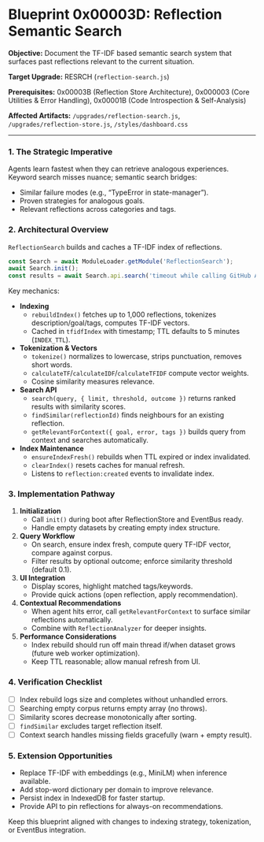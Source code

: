 # Blueprint 0x00003D: Reflection Semantic Search

**Objective:** Document the TF-IDF based semantic search system that surfaces past reflections relevant to the current situation.

**Target Upgrade:** RESRCH (`reflection-search.js`)

**Prerequisites:** 0x00003B (Reflection Store Architecture), 0x000003 (Core Utilities & Error Handling), 0x00001B (Code Introspection & Self-Analysis)

**Affected Artifacts:** `/upgrades/reflection-search.js`, `/upgrades/reflection-store.js`, `/styles/dashboard.css`

---

### 1. The Strategic Imperative
Agents learn fastest when they can retrieve analogous experiences. Keyword search misses nuance; semantic search bridges:
- Similar failure modes (e.g., “TypeError in state-manager”).
- Proven strategies for analogous goals.
- Relevant reflections across categories and tags.

### 2. Architectural Overview
`ReflectionSearch` builds and caches a TF-IDF index of reflections.

```javascript
const Search = await ModuleLoader.getModule('ReflectionSearch');
await Search.init();
const results = await Search.api.search('timeout while calling GitHub API', { limit: 5, outcome: 'successful' });
```

Key mechanics:
- **Indexing**
  - `rebuildIndex()` fetches up to 1,000 reflections, tokenizes description/goal/tags, computes TF-IDF vectors.
  - Cached in `tfidfIndex` with timestamp; TTL defaults to 5 minutes (`INDEX_TTL`).
- **Tokenization & Vectors**
  - `tokenize()` normalizes to lowercase, strips punctuation, removes short words.
  - `calculateTF`/`calculateIDF`/`calculateTFIDF` compute vector weights.
  - Cosine similarity measures relevance.
- **Search API**
  - `search(query, { limit, threshold, outcome })` returns ranked results with similarity scores.
  - `findSimilar(reflectionId)` finds neighbours for an existing reflection.
  - `getRelevantForContext({ goal, error, tags })` builds query from context and searches automatically.
- **Index Maintenance**
  - `ensureIndexFresh()` rebuilds when TTL expired or index invalidated.
  - `clearIndex()` resets caches for manual refresh.
  - Listens to `reflection:created` events to invalidate index.

### 3. Implementation Pathway
1. **Initialization**
   - Call `init()` during boot after ReflectionStore and EventBus ready.
   - Handle empty datasets by creating empty index structure.
2. **Query Workflow**
   - On search, ensure index fresh, compute query TF-IDF vector, compare against corpus.
   - Filter results by optional outcome; enforce similarity threshold (default 0.1).
3. **UI Integration**
   - Display scores, highlight matched tags/keywords.
   - Provide quick actions (open reflection, apply recommendation).
4. **Contextual Recommendations**
   - When agent hits error, call `getRelevantForContext` to surface similar reflections automatically.
   - Combine with `ReflectionAnalyzer` for deeper insights.
5. **Performance Considerations**
   - Index rebuild should run off main thread if/when dataset grows (future web worker optimization).
   - Keep TTL reasonable; allow manual refresh from UI.

### 4. Verification Checklist
- [ ] Index rebuild logs size and completes without unhandled errors.
- [ ] Searching empty corpus returns empty array (no throws).
- [ ] Similarity scores decrease monotonically after sorting.
- [ ] `findSimilar` excludes target reflection itself.
- [ ] Context search handles missing fields gracefully (warn + empty result).

### 5. Extension Opportunities
- Replace TF-IDF with embeddings (e.g., MiniLM) when inference available.
- Add stop-word dictionary per domain to improve relevance.
- Persist index in IndexedDB for faster startup.
- Provide API to pin reflections for always-on recommendations.

Keep this blueprint aligned with changes to indexing strategy, tokenization, or EventBus integration.
